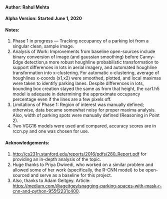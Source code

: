 #### Author: Rahul Mehta
#### Alpha Version: Started June 1, 2020
#### Notes:
1. Phase 1 in progress — Tracking occupancy of a parking lot from a singular clean, sample image.
2. Analysis of Work: Improvements from baseline open-sources include binary conversion of image (and gaussian smoothing) before Canny-Edge detection,a more robust houghline probabilistic transformation to support differences in lots in aerial imagery, and automated houghline transformation into x-clustering. For automatic x-clustering, average of houghlines x-coords (x1,x2) were  smoothed, plotted, and local maximas were taken to identify parking lanes. Despite differences in lots, bounding box creation stayed the same as from that height, the car1.h5 model is adequate in determining the approximate occupancy percentage even if the lines are a few pixels off.
3. Limitations of Phase 1: Region of interest was manually defined; otherwise, data became somewhat noisy for proper maxima analysis. Also, width of parking spots were manually defined (Reasoning in Point 2).
4. Two VGG16 models were used and compared, accuracy scores are in rccn.py and one was chosen for use.
#### Acknowledgements:
1. http://cs231n.stanford.edu/reports/2016/pdfs/280_Report.pdf for providing an in-depth analysis of the topic.
2. Huge thanks to Priya Dwivedi, who worked on a similar problem and allowed some of her work (specifically, the R-CNN model) to be open-sourced and serve as a baseline for this project. 
3.  Also, thanks to Adam Geitgey. Article: https://medium.com/@ageitgey/snagging-parking-spaces-with-mask-r-cnn-and-python-955f2231c400.
